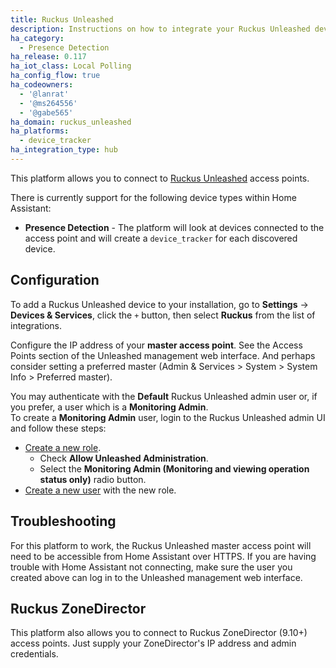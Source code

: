 ```yaml
---
title: Ruckus Unleashed
description: Instructions on how to integrate your Ruckus Unleashed device into Home Assistant.
ha_category:
  - Presence Detection
ha_release: 0.117
ha_iot_class: Local Polling
ha_config_flow: true
ha_codeowners:
  - '@lanrat'
  - '@ms264556'
  - '@gabe565'
ha_domain: ruckus_unleashed
ha_platforms:
  - device_tracker
ha_integration_type: hub
---
```


This platform allows you to connect to [Ruckus Unleashed](https://support.ruckuswireless.com/product_families/19-ruckus-unleashed) access points.  

There is currently support for the following device types within Home Assistant:

- **Presence Detection** - The platform will look at devices connected to the access point and will create a `device_tracker` for each discovered device.

## Configuration

To add a Ruckus Unleashed device to your installation, go to **Settings** -> **Devices & Services**, click the `+` button, then select **Ruckus** from the list of integrations.

Configure the IP address of your **master access point**. See the Access Points section of the Unleashed management web interface. And perhaps consider setting a preferred master (Admin & Services > System > System Info > Preferred master).

You may authenticate with the **Default** Ruckus Unleashed admin user or, if you prefer, a user which is a **Monitoring Admin**.  
To create a **Monitoring Admin** user, login to the Ruckus Unleashed admin UI and follow these steps:

 - [Create a new role](https://docs.ruckuswireless.com/unleashed/200.1.9.12/t-ConfigUserRoles.html).
   - Check **Allow Unleashed Administration**.
   - Select the **Monitoring Admin (Monitoring and viewing operation status only)** radio button. 
 - [Create a new user](https://docs.ruckuswireless.com/unleashed/200.1.9.12/t-AddingNewUsersInternal.html) with the new role.

## Troubleshooting

For this platform to work, the Ruckus Unleashed master access point will need to be accessible from Home Assistant over HTTPS. If you are having trouble with Home Assistant not connecting, make sure the user you created above can log in to the Unleashed management web interface.

## Ruckus ZoneDirector

This platform also allows you to connect to Ruckus ZoneDirector (9.10+) access points. Just supply your ZoneDirector's IP address and admin credentials.
